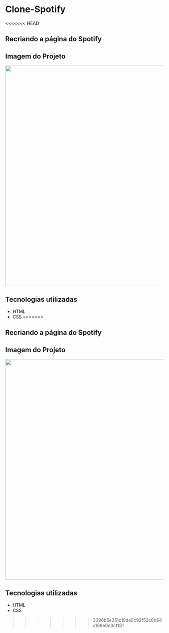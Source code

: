 # Clone-Spotify
<<<<<<< HEAD

## Recriando a página do Spotify

## Imagem do Projeto

 <div align="left">    
  <img src="https://user-images.githubusercontent.com/86697578/163076358-4a799c3a-0910-42d7-8deb-43933cda18f3.png" width="700px" />    
 </div>

## Tecnologias utilizadas

- HTML
- CSS
=======
## Recriando a página do Spotify


 ## Imagem do Projeto
 
 <div align="left">    
  <img src="https://user-images.githubusercontent.com/86697578/163076358-4a799c3a-0910-42d7-8deb-43933cda18f3.png" width="700px" />    
 </div>   

## Tecnologias utilizadas

* HTML
* CSS
>>>>>>> 3396b5e351c19de9c92f52c8b64c168e0d3cf181
